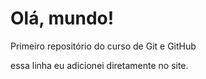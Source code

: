 # Olá, mundo!
 Primeiro repositório do curso de Git e GitHub
 
 essa linha eu adicionei diretamente no site.
